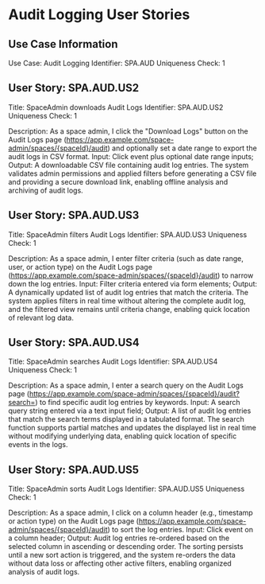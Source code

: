 # Audit Logging User Stories

## Use Case Information
Use Case: Audit Logging
Identifier: SPA.AUD
Uniqueness Check: 1

## User Story: SPA.AUD.US2
Title: SpaceAdmin downloads Audit Logs
Identifier: SPA.AUD.US2
Uniqueness Check: 1

Description:
As a space admin, I click the "Download Logs" button on the Audit Logs page (https://app.example.com/space-admin/spaces/{spaceId}/audit) and optionally set a date range to export the audit logs in CSV format. Input: Click event plus optional date range inputs; Output: A downloadable CSV file containing audit log entries. The system validates admin permissions and applied filters before generating a CSV file and providing a secure download link, enabling offline analysis and archiving of audit logs.

## User Story: SPA.AUD.US3
Title: SpaceAdmin filters Audit Logs
Identifier: SPA.AUD.US3
Uniqueness Check: 1

Description:
As a space admin, I enter filter criteria (such as date range, user, or action type) on the Audit Logs page (https://app.example.com/space-admin/spaces/{spaceId}/audit) to narrow down the log entries. Input: Filter criteria entered via form elements; Output: A dynamically updated list of audit log entries that match the criteria. The system applies filters in real time without altering the complete audit log, and the filtered view remains until criteria change, enabling quick location of relevant log data.

## User Story: SPA.AUD.US4
Title: SpaceAdmin searches Audit Logs
Identifier: SPA.AUD.US4
Uniqueness Check: 1

Description:
As a space admin, I enter a search query on the Audit Logs page (https://app.example.com/space-admin/spaces/{spaceId}/audit?search=) to find specific audit log entries by keywords. Input: A search query string entered via a text input field; Output: A list of audit log entries that match the search terms displayed in a tabulated format. The search function supports partial matches and updates the displayed list in real time without modifying underlying data, enabling quick location of specific events in the logs.

## User Story: SPA.AUD.US5
Title: SpaceAdmin sorts Audit Logs
Identifier: SPA.AUD.US5
Uniqueness Check: 1

Description:
As a space admin, I click on a column header (e.g., timestamp or action type) on the Audit Logs page (https://app.example.com/space-admin/spaces/{spaceId}/audit) to sort the log entries. Input: Click event on a column header; Output: Audit log entries re-ordered based on the selected column in ascending or descending order. The sorting persists until a new sort action is triggered, and the system re-orders the data without data loss or affecting other active filters, enabling organized analysis of audit logs.